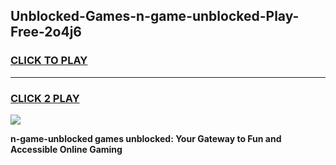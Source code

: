 
## Unblocked-Games-n-game-unblocked-Play-Free-2o4j6
<h3>
<a href="https://premium76.site?title=n-game-unblocked&ref=17A">CLICK TO PLAY</a></h3>
<hr>

<h3>
<a href="https://premium76.site?title=n-game-unblocked&ref=17A">CLICK 2 PLAY</a>
  
</h3>

<a href="https://premium76.site?title=n-game-unblocked&ref=17A"><img src="https://clearcache.store/games.png"></a>


**n-game-unblocked games unblocked: Your Gateway to Fun and Accessible Online Gaming**
